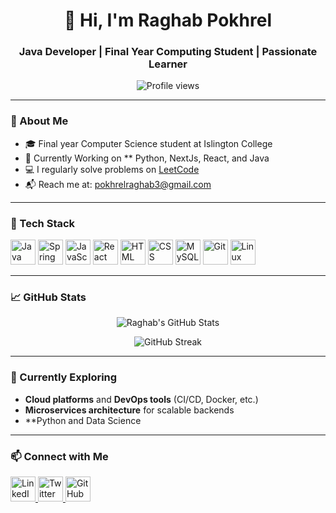 <h1 align="center">👋 Hi, I'm Raghab Pokhrel</h1>
<h3 align="center">Java Developer | Final Year Computing Student | Passionate Learner</h3>

<p align="center">
  <img src="https://komarev.com/ghpvc/?username=raghab007&label=Profile%20views&color=0e75b6&style=flat" alt="Profile views" />
</p>

---

### 🚀 About Me

- 🎓 Final year Computer Science student at Islington College  
- 🌱 Currently Working on ** Python, NextJs, React, and Java
- 💻 I regularly solve problems on [LeetCode](https://leetcode.com/u/Raghab_Pokhrel/)  
- 📬 Reach me at: [pokhrelraghab3@gmail.com](mailto:pokhrelraghab3@gmail.com)

---

### 🔧 Tech Stack

<p align="left">
  <img src="https://cdn.jsdelivr.net/gh/devicons/devicon/icons/java/java-original.svg" width="40" alt="Java" />
  <img src="https://cdn.jsdelivr.net/gh/devicons/devicon/icons/spring/spring-original.svg" width="40" alt="Spring Boot" />
  <img src="https://cdn.jsdelivr.net/gh/devicons/devicon/icons/javascript/javascript-original.svg" width="40" alt="JavaScript" />
  <img src="https://cdn.jsdelivr.net/gh/devicons/devicon/icons/react/react-original.svg" width="40" alt="React" />
  <img src="https://cdn.jsdelivr.net/gh/devicons/devicon/icons/html5/html5-original.svg" width="40" alt="HTML" />
  <img src="https://cdn.jsdelivr.net/gh/devicons/devicon/icons/css3/css3-original.svg" width="40" alt="CSS" />
  <img src="https://cdn.jsdelivr.net/gh/devicons/devicon/icons/mysql/mysql-original-wordmark.svg" width="40" alt="MySQL" />
  <img src="https://cdn.jsdelivr.net/gh/devicons/devicon/icons/git/git-original.svg" width="40" alt="Git" />
  <img src="https://cdn.jsdelivr.net/gh/devicons/devicon/icons/linux/linux-original.svg" width="40" alt="Linux" />
</p>

---

### 📈 GitHub Stats

<p align="center">
  <img src="https://github-readme-stats.vercel.app/api?username=raghab007&show_icons=true&theme=radical" alt="Raghab's GitHub Stats"/>
</p>
<p align="center">
  <img src="https://github-readme-streak-stats.herokuapp.com/?user=raghab007&theme=radical" alt="GitHub Streak"/>
</p>

---

### 🔭 Currently Exploring

- **Cloud platforms** and **DevOps tools** (CI/CD, Docker, etc.)  
- **Microservices architecture** for scalable backends
- **Python and Data Science

---

### 📫 Connect with Me

<p align="left">
  <a href="https://www.linkedin.com/in/raghab-pokhrel-19753926a/" target="_blank">
    <img src="https://img.icons8.com/fluency/48/000000/linkedin.png" width="40" alt="LinkedIn"/>
  </a>
  <a href="https://twitter.com/PRaghab007" target="_blank">
    <img src="https://img.icons8.com/fluency/48/000000/twitter.png" width="40" alt="Twitter"/>
  </a>
  <a href="https://github.com/raghab007" target="_blank">
    <img src="https://img.icons8.com/fluency/48/000000/github.png" width="40" alt="GitHub"/>
  </a>
</p>
